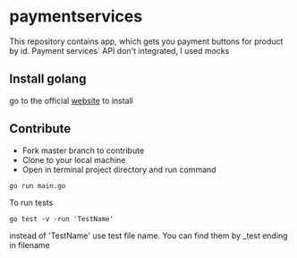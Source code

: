 # paymentservices

This repository contains app, which gets you payment buttons for product by id. Payment services` API don't integrated, I used mocks

## Install golang

go to the official [website](https://golang.org/doc/install) to install

## Contribute

* Fork master branch to contribute
* Clone to your local machine
* Open in terminal project directory and run command

```
go run main.go
```

To run tests 

```
go test -v -run 'TestName'
```
instead of 'TestName' use test file name. You can find them by _test ending in filename
